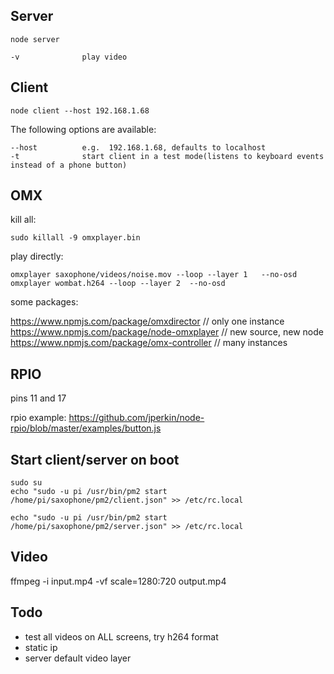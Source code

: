 ## Server

    node server
    
    -v              play video
    
## Client
    
    node client --host 192.168.1.68
    
The following options are available:

    --host          e.g.  192.168.1.68, defaults to localhost
    -t              start client in a test mode(listens to keyboard events instead of a phone button)
    




## OMX
kill all:

    sudo killall -9 omxplayer.bin


play directly:

    omxplayer saxophone/videos/noise.mov --loop --layer 1   --no-osd
    omxplayer wombat.h264 --loop --layer 2  --no-osd



some packages:

https://www.npmjs.com/package/omxdirector  // only one instance
https://www.npmjs.com/package/node-omxplayer // new source, new node
https://www.npmjs.com/package/omx-controller // many instances


## RPIO

pins 11 and 17


rpio example:
https://github.com/jperkin/node-rpio/blob/master/examples/button.js



## Start client/server on boot
    
    sudo su
    echo "sudo -u pi /usr/bin/pm2 start /home/pi/saxophone/pm2/client.json" >> /etc/rc.local
    
    echo "sudo -u pi /usr/bin/pm2 start /home/pi/saxophone/pm2/server.json" >> /etc/rc.local

## Video

   ffmpeg -i input.mp4 -vf scale=1280:720 output.mp4
   
   
## Todo
   
   - test all videos on ALL screens, try h264 format
   - static ip
   - server default video layer